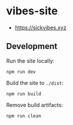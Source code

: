 # vibes-site

* https://sickvibes.xyz

## Development

Run the site locally:

```
npm run dev
```

Build the site to `./dist`:

```
npm run build
```

Remove build artifacts:

```
npm run clean
```
